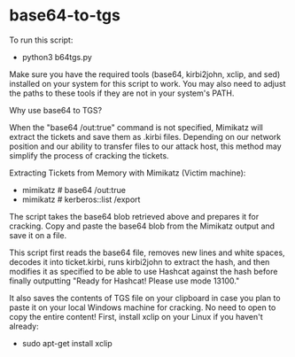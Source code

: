 # base64-to-tgs
To run this script:<br>
- python3 b64tgs.py 

Make sure you have the required tools (base64, kirbi2john, xclip, and sed) installed on your system for this script to work. You may also need to adjust the paths to these tools if they are not in your system's PATH.

Why use base64 to TGS? <br>

When the "base64 /out:true" command is not specified, Mimikatz will extract the tickets and save them as .kirbi files. Depending on our network position and our ability to transfer files to our attack host, this method may simplify the process of cracking the tickets.

Extracting Tickets from Memory with Mimikatz (Victim machine): <br>
- mimikatz # base64 /out:true <br>
- mimikatz # kerberos::list /export

The script takes the base64 blob retrieved above and prepares it for cracking. Copy and paste the base64 blob from the Mimikatz output and save it on a file.

This script first reads the base64 file, removes new lines and white spaces, decodes it into ticket.kirbi, runs kirbi2john to extract the hash, and then modifies it as specified to be able to use Hashcat against the hash before finally outputting "Ready for Hashcat! Please use mode 13100."

It also saves the contents of TGS file on your clipboard in case you plan to paste it on your local Windows machine for cracking. No need to open to copy the entire content! 
First, install xclip on your Linux if you haven't already: <br>
- sudo apt-get install xclip
